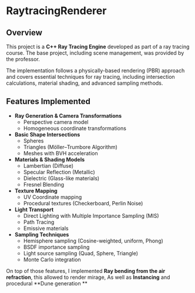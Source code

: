 # RaytracingRenderer

## Overview
This project is a **C++ Ray Tracing Engine** developed as part of a ray tracing course. The base project, including scene management, was provided by the professor.

The implementation follows a physically-based rendering (PBR) approach and covers essential techniques for ray tracing, including intersection calculations, material shading, and advanced sampling methods.

## Features Implemented
- **Ray Generation & Camera Transformations**
  - Perspective camera model
  - Homogeneous coordinate transformations
- **Basic Shape Intersections**
  - Spheres
  - Triangles (Möller–Trumbore Algorithm)
  - Meshes with BVH acceleration
- **Materials & Shading Models**
  - Lambertian (Diffuse)
  - Specular Reflection (Metallic)
  - Dielectric (Glass-like materials)
  - Fresnel Blending
- **Texture Mapping**
  - UV Coordinate mapping
  - Procedural textures (Checkerboard, Perlin Noise)
- **Light Transport**
  - Direct Lighting with Multiple Importance Sampling (MIS)
  - Path Tracing
  - Emissive materials
- **Sampling Techniques**
  - Hemisphere sampling (Cosine-weighted, uniform, Phong)
  - BSDF importance sampling
  - Light source sampling (Quad, Sphere, Triangle)
  - Monte Carlo integration

On top of those features, I implemented **Ray bending from the air refraction**, this allowed to render mirage,
As  well as **Instancing** and procedural **Dune generation **
